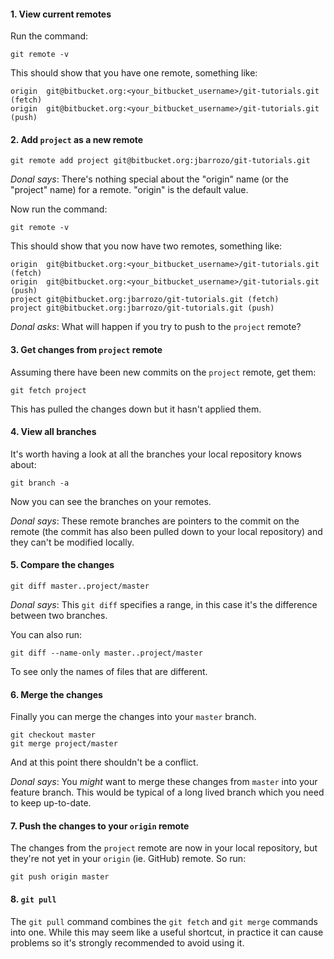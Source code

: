 
#### 1. View current remotes
Run the command:
```
git remote -v
```

This should show that you have one remote, something like:
```
origin  git@bitbucket.org:<your_bitbucket_username>/git-tutorials.git (fetch)
origin  git@bitbucket.org:<your_bitbucket_username>/git-tutorials.git (push)
```

#### 2. Add `project` as a new remote
```
git remote add project git@bitbucket.org:jbarrozo/git-tutorials.git
```

*Donal says*: There's nothing special about the "origin" name (or the "project"
name) for a remote. "origin" is the default value.

Now run the command:
```
git remote -v
```

This should show that you now have two remotes, something like:
```
origin  git@bitbucket.org:<your_bitbucket_username>/git-tutorials.git (fetch)
origin  git@bitbucket.org:<your_bitbucket_username>/git-tutorials.git (push)
project git@bitbucket.org:jbarrozo/git-tutorials.git (fetch)
project git@bitbucket.org:jbarrozo/git-tutorials.git (push)
```

*Donal asks*: What will happen if you try to push to the `project` remote?

#### 3. Get changes from `project` remote

Assuming there have been new commits on the `project` remote, get them:
```
git fetch project
```

This has pulled the changes down but it hasn't applied them.

#### 4. View all branches

It's worth having a look at all the branches your local repository knows about:
```
git branch -a
```

Now you can see the branches on your remotes.

*Donal says*: These remote branches are pointers to the commit on the remote
(the commit has also been pulled down to your local repository) and they can't
be modified locally.

#### 5. Compare the changes
```
git diff master..project/master
```

*Donal says*: This `git diff` specifies a range, in this case it's the
difference between two branches.

You can also run:
```
git diff --name-only master..project/master
```
To see only the names of files that are different.

#### 6. Merge the changes

Finally you can merge the changes into your `master` branch.
```
git checkout master
git merge project/master
```

And at this point there shouldn't be a conflict.

*Donal says*: You *might* want to merge these changes from `master` into your
feature branch. This would be typical of a long lived branch which you need to
keep up-to-date.

#### 7. Push the changes to your `origin` remote

The changes from the `project` remote are now in your local repository, but
they're not yet in your `origin` (ie. GitHub) remote. So run:
```
git push origin master
```

#### 8. `git pull`

The `git pull` command combines the `git fetch` and `git merge` commands into
one. While this may seem like a useful shortcut, in practice it can cause
problems so it's strongly recommended to avoid using it.
